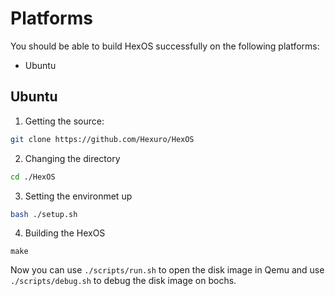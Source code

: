 # Platforms
You should be able to build HexOS successfully on the following platforms:
- Ubuntu

## Ubuntu
1. Getting the source:
```bash
git clone https://github.com/Hexuro/HexOS
```
2. Changing the directory
```bash
cd ./HexOS
```
3. Setting the environmet up
```bash
bash ./setup.sh
```
4. Building the HexOS
```
make
```
Now you can use `./scripts/run.sh` to open the disk image in Qemu and use `./scripts/debug.sh` to debug the disk image on bochs.
